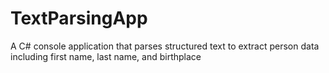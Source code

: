 # TextParsingApp
A C# console application that parses structured text to extract person data including first name, last name, and birthplace
